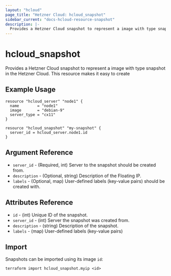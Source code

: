 ```yaml
---
layout: "hcloud"
page_title: "Hetzner Cloud: hcloud_snapshot"
sidebar_current: "docs-hcloud-resource-snapshot"
description: |-
  Provides a Hetzner Cloud snapshot to represent a image with type snapshot in the Hetzner Cloud.
---
```


# hcloud_snapshot

Provides a Hetzner Cloud snapshot to represent a image with type snapshot in the Hetzner Cloud. This resource makes it easy to create 

## Example Usage

```hcl
resource "hcloud_server" "node1" {
  name        = "node1"
  image       = "debian-9"
  server_type = "cx11"
}

resource "hcloud_snapshot" "my-snapshot" {
  server_id = hcloud_server.node1.id
}
```

## Argument Reference

- `server_id` - (Required, int) Server to the snapshot should be created from.
- `description` - (Optional, string) Description of the Floating IP.
- `labels` - (Optional, map) User-defined labels (key-value pairs) should be created with.

## Attributes Reference

- `id` - (int) Unique ID of the snapshot.
- `server_id` - (int) Server the snapshot was created from.
- `description` - (string) Description of the snapshot.
- `labels` - (map) User-defined labels (key-value pairs)

## Import

Snapshots can be imported using its image `id`:

```
terraform import hcloud_snapshot.myip <id>
```
